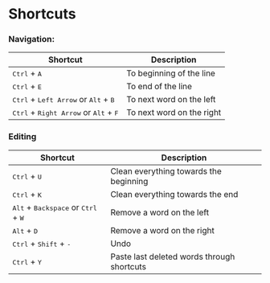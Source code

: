 # Shortcuts

### Navigation:
| Shortcut     | Description |
|---|---|
|<kbd>Ctrl</kbd> + <kbd>A</kbd>| To beginning of the line |
|<kbd>Ctrl</kbd> + <kbd>E</kbd>| To end of the line |
|<kbd>Ctrl</kbd> + <kbd>Left Arrow</kbd> or <kbd>Alt</kbd> + <kbd>B</kbd>| To next word on the left  |
|<kbd>Ctrl</kbd> + <kbd>Right Arrow</kbd> or <kbd>Alt</kbd> + <kbd>F</kbd>| To next word on the right |

### Editing
| Shortcut     | Description |
|---|---|
|<kbd>Ctrl</kbd> + <kbd>U</kbd>| Clean everything towards the beginning |
|<kbd>Ctrl</kbd> + <kbd>K</kbd>| Clean everything towards the end |
|<kbd>Alt</kbd> + <kbd>Backspace</kbd> or <kbd>Ctrl</kbd> + <kbd>W</kbd>| Remove a word on the left|
|<kbd>Alt</kbd> + <kbd>D</kbd>| Remove a word on the right|
|<kbd>Ctrl</kbd> + <kbd>Shift</kbd> + <kbd>-</kbd>| Undo |
|<kbd>Ctrl</kbd> + <kbd>Y</kbd>| Paste last deleted words through shortcuts|
